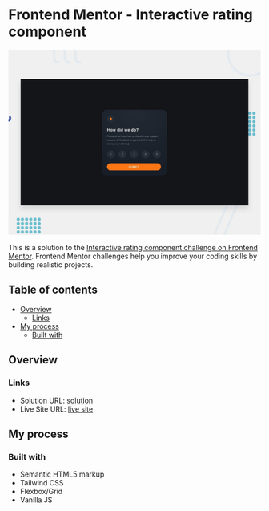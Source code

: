 # Frontend Mentor - Interactive rating component

![Design preview for the Interactive rating component coding challenge](./design/desktop-preview.jpg)

This is a solution to the [Interactive rating component challenge on Frontend Mentor](https://www.frontendmentor.io/challenges/interactive-rating-component-koxpeBUmI). Frontend Mentor challenges help you improve your coding skills by building realistic projects. 

## Table of contents

- [Overview](#overview)
  - [Links](#links)
- [My process](#my-process)
  - [Built with](#built-with)

## Overview

### Links

- Solution URL: [solution](https://github.com/keltiek/frontendmentor/tree/main/interactive-rating-component)
- Live Site URL: [live site](https://keltiek.github.io/frontendmentor/interactive-rating-component/)

## My process

### Built with

- Semantic HTML5 markup
- Tailwind CSS
- Flexbox/Grid
- Vanilla JS